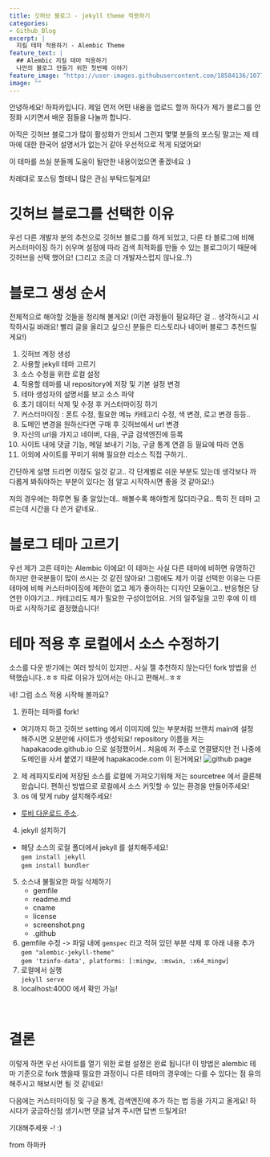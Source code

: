 ```yaml
---
title: 깃허브 블로그 - jekyll theme 적용하기
categories:
- Github_Blog
excerpt: |
  지킬 테마 적용하기 - Alembic Theme
feature_text: |
  ## Alembic 지킬 테마 적용하기
  나만의 블로그 만들기 위한 첫번째 이야기
feature_image: "https://user-images.githubusercontent.com/18584136/107729908-79daaa80-6d35-11eb-95aa-41ab8624639b.jpg"
image: ""
---
```


안녕하세요! 하파카입니다.
제일 먼저 어떤 내용을 업로드 할까 하다가 제가 블로그를 안정화 시키면서 배운 점들을 나눌까 합니다. 

아직은 깃허브 블로그가 많이 활성화가 안되서 그런지 몇몇 분들의 포스팅 말고는 제 테마에 대한 한국어 설명서가 없는거 같아 우선적으로 적게 되었어요! 

이 테마를 쓰실 분들께 도움이 될만한 내용이었으면 좋겠네요 :) 

차례대로 포스팅 할테니 많은 관심 부탁드릴게요!

# 깃허브 블로그를 선택한 이유

우선 다른 개발자 분의 추천으로 깃허브 블로그를 하게 되었고, 다른 타 블로그에 비해 커스터마이징 하기 쉬우며 설정에 따라 검색 최적화를 만들 수 있는 블로그이기 때문에 깃허브을 선택 했어요! (그리고 조금 더 개발자스럽지 않나요..?)

# 블로그 생성 순서

전체적으로 해야할 것들을 정리해 볼게요! (이런 과정들이 필요하단 걸 .. 생각하시고 시작하시길 바래요! 빨리 글을 올리고 싶으신 분들은 티스토리나 네이버 블로그 추천드릴게요!)

1. 깃허브 계정 생성
2. 사용할 jekyll 테마 고르기
3. 소스 수정을 위한 로컬 설정
4. 적용할 테마를 내 repository에 저장 및 기본 설정 변경
5. 테마 생성자의 설명서를 보고 소스 파악
6. 초기 데이터 삭제 및 수정 후 커스터마이징 하기 
7. 커스터마이징 : 폰트 수정, 필요한 메뉴 카테고리 수정, 색 변경, 로고 변경 등등..
8. 도메인 변경을 원하신다면 구매 후 깃허브에서 url 변경
9. 자신의 url을 가지고 네이버, 다음, 구글 검색엔진에 등록 
10. 사이트 내에 댓글 기능, 메일 보내기 기능, 구글 통계 연결 등 필요에 따라 연동
11. 이외에 사이트를 꾸미기 위해 필요한 리소스 직접 구하기.. 
  
간단하게 설명 드리면 이정도 일것 같고.. 각 단계별로 쉬운 부분도 있는데 생각보다 까다롭게 봐줘야하는 부분이 있다는 점 알고 시작하시면 좋을 것 같아요!:) 

저의 경우에는 하루면 될 줄 알았는데.. 해볼수록 해야할게 많더라구요.. 특히 전 테마 고르는데 시간을 다 쓴거 같네요.. 

# 블로그 테마 고르기

우선 제가 고른 테마는 Alembic 이에요! 이 테마는 사실 다른 테마에 비하면 유명하긴 하지만 한국분들이 많이 쓰시는 것 같진 않아요! 그럼에도 제가 이걸 선택한 이유는 다른 테마에 비해 커스터마이징에 제한이 없고 제가 좋아하는 디자인 모듈이고.. 반응형은 당연한 이야기고.. 카테고리도 제가 필요한 구성이었어요. 거의 일주일을 고민 후에 이 테마로 시작하기로 결정했습니다!

# 테마 적용 후 로컬에서 소스 수정하기

소스를 다운 받기에는 여러 방식이 있지만.. 사실 젤 추천하지 않는다던 fork 방법을 선택했습니다..ㅎㅎ 따로 이유가 있어서는 아니고 편해서..ㅎㅎ 

네! 그럼 소스 적용 시작해 볼까요? 

1. 원하는 테마를 fork! 
  * 여기까지 하고 깃허브 setting 에서 이미지에 있는 부분처럼 브랜치 main에 설정 해주시면 오분만에 사이트가 생성되요! repository 이름을 저는 hapakacode.github.io 으로 설정했어서.. 처음에 저 주소로 연결됐지만 전 나중에 도메인을 사서 붙였기 때문에 hapakacode.com 이 된거에요! 
   ![github page](https://user-images.githubusercontent.com/18584136/107731206-b52aa880-6d38-11eb-9e81-bcc89b20419e.PNG)

2. 제 레파지토리에 저장된 소스를 로컬에 가져오기위해 저는 sourcetree 에서 클론해 왔습니다. 편하신 방법으로 로컬에서 소스 커밋할 수 있는 환경을 만들어주세요!
3. os 에 맞게 ruby 설치해주세요! 
* [루비 다운로드 주소](https://www.ruby-lang.org/ko/downloads/).
4. jekyll 설치하기
* 해당 소스의 로컬 폴더에서 jekyll 를 설치해주세요! <br> 
    `gem install jekyll` <br>
    `gem install bundler`
5. 소스내 불필요한 파일 삭제하기
	- gemfile
	- readme.md
	- cname
	- license
	- screenshot.png
	- .github
6. gemfile 수정 -> 파일 내에 `gemspec` 라고 적혀 있던 부분 삭제 후 아래 내용 추가<br> 
    `gem "alembic-jekyll-theme"` <br>
    `gem 'tzinfo-data', platforms: [:mingw, :mswin, :x64_mingw]`
7. 로컬에서 실행 <br> 
    `jekyll serve`
8. localhost:4000 에서 확인 가능! 
  
<br>

# 결론

이렇게 하면 우선 사이트를 열기 위한 로컬 설정은 완료 됩니다! 이 방법은 alembic 테마 기준으로 fork 했을때 필요한 과정이니 다른 테마의 경우에는 다를 수 있다는 점 유의해주시고 해보시면 될 것 같네요! 

다음에는 커스터마이징 및 구글 통계, 검색엔진에 추가 하는 법 등을 가지고 올게요! 하시다가 궁금하신점 생기시면 댓글 남겨 주시면 답변 드릴게요! 

기대해주세욧 -! :) 


from 하파카

<br>